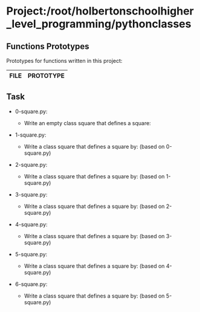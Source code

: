 # Project:/root/holbertonschoolhigher_level_programming/pythonclasses
## Functions Prototypes
Prototypes for functions written in this project:

| FILE  | PROTOTYPE | 
 | ------------- | ------------- |
## Task
- 0-square.py:
	- Write an empty class square that defines a square:

- 1-square.py:
	- Write a class square that defines a square by: (based on 0-square.py)

- 2-square.py:
	- Write a class square that defines a square by: (based on 1-square.py)

- 3-square.py:
	- Write a class square that defines a square by: (based on 2-square.py)

- 4-square.py:
	- Write a class square that defines a square by: (based on 3-square.py)

- 5-square.py:
	- Write a class square that defines a square by: (based on 4-square.py)

- 6-square.py:
	- Write a class square that defines a square by: (based on 5-square.py)

